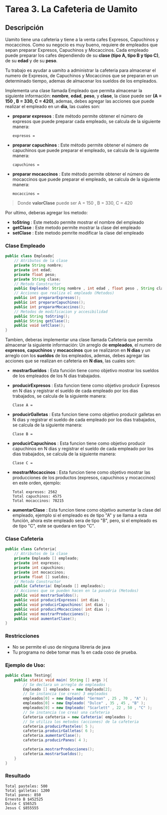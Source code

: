 # Tarea 3. La Cafeteria de Uamito 


## Descripción

Uamito tiene una cafeteria y tiene a la venta cafes Expresos, Capuchinos y mocaccinos. Como su negocio es muy bueno, requiere de empleados que sepan preparar Expresos, Capuchinos y Mocaccinos. Cada empleado puede preparar los cafes dependiendo de su **clase (tipo A, tipo B y tipo C)**, de su **edad** y de su **peso**.

Tu trabajo es ayudar a uamito a administrar la cafeteria para almacenar el numero de Expresos, de Capuchinos y Mocaccinos que se preparan en un determinado tiempo, ademas de almacenar los sueldos de los empleados.

Implementa una clase llamada Empleado que permita almacenar la siguiente información: **nombre**, **edad**, **peso**, y **clase**, la clase puede ser **(A = 150 , B = 330, C = 420)**, ademas, debes agregar las acciones que puede realizar el empleado en un **dia**, las cuales son:

- **preparar expresos** : Este método permite obtener el número de expresos que puede preparar cada empleado, se calcula de la siguiente manera:
    ~~~  
    expresos = 
    ~~~  
- **preparar capuchinos** : Este método permite obtener el número de capuchinos que puede preparar el empleado, se calcula de la siguiente manera:
    ~~~  
    capuchinos = 
    ~~~  
- **preparar mocaccinos** : Este método permite obtener el número de mocaccinos que puede preparar el empleado, se calcula de la siguiente manera:
    ~~~  
    mocaccinos = 
    ~~~  
> Donde **valorClase** puede ser A = 150 , B = 330, C = 420

Por ultimo, deberas agregar los metodo:

- **toString** : Este metodo permite mostrar el nombre del empleado
- **getClase** : Este metodo permite mostrar la clase del empleado
- **setClase** : Este metodo pemrite modificar la clase del empleado

### Clase Empleado


```java
public class Empleado{
    // Atributos de la clase
    private String nombre;
    private int edad;
    private float peso;
    private String clase;
    // Metodo Constructor
    public Empleado( String nombre , int edad , float peso , String clase );
    // Acciones que realiza el empleado (Metodos)
    public int prepararExpresos();
    public int prepararCapuchinos();
    public int prepararMocaccinos();
    // Metodos de modificacion y accesibilidad
    public String toString();
    public String getClase();
    public void setClase();
}
```

Tambien, deberas implementar una clase llamada Cafeteria que permita almacenar la siguiente información: Un arreglo de **empleados**, el numero de **expresos**, **capuchinos** y **mocaccinos** que se realizaron en **N dias** y un arreglo con los **sueldos** de los empleados, ademas, debes agregar las acciones que se realizan en cafeteria en **N dias**, las cuales son:

- **mostrarSueldos** : Esta función tiene como objetivo mostrar los sueldos de los empleados de los N dias trabajados.
- **producirExpresos** : Esta funcion tiene como objetivo producir Expresos en N dias y registrar el sueldo de cada empleado por los dias trabajados, se calcula de la siguiente manera:

    ```path
    Clase A = 
    ```

- **producirGalletas** : Esta funcion tiene como objetivo producir galletas en N dias y registrar el sueldo de cada empleado por los dias trabajados, se calcula de la siguiente manera:

    ```path
    Clase B = 
    ```

- **producirCapuchinos** : Esta funcion tiene como objetivo producir capuchinos en N dias y registrar el sueldo de cada empleado por los dias trabajados, se calcula de la siguiente manera:

    ```path
    Clase C = 
    ```

- **mostrarMocaccinos** : Esta funcion tiene como objetivo mostrar las producciones de los productos (expresos, capuchinos y mocaccinos) en este orden, ejemplo:

    ```path
    Total expresos: 2562
    Total capuchinos: 4575
    Total mocaccinos: 78215
    ```

- **aumentarClase** : Esta funcion tiene como objetivo aumentar la clase del empleado, ejemplo si el empleado es de tipo "A" y se llama a esta función, ahora este empleado sera de tipo "B", pero, si el empleado es de tipo "C", este se quedara en tipo "C".


### Clase Cafeteria

```java
public class Cafeteria{
    // Atributos de la clase
    private Empleado [] empleado;
    private int expresos;
    private int capuchinos;
    private int mocaccinos;
    private float [] sueldos;
    // Metodo Constructor
    public Cafeteria( Empleado [] empleados);
    // Acciones que se pueden hacen en la panadria (Metodos)
    public void mostrarSueldos();
    public void producirExpresos( int dias );
    public void producirCapuchinos( int dias );
    public void producirMocaccinos( int dias );
    public void mostrarProducciones();
    public void aumentarClase();
}
```

### Restricciones
- No se permite el uso de ninguna libreria de java
- Tu programa no debe tomar mas 1s en cada coso de prueba.

### Ejemplo de Uso:

```java
public class Testing{
    public static void main( String [] args ){
        // Se declara un arreglo de empleados
        Empleado [] empleados = new Empleado[2];
        // Se instancia (se crean) 3 empleados
        empleados[0] = new Empleado( "German" , 25 , 70 , "A" );
        empleados[0] = new Empleado( "Dulce" , 35 , 45 , "B" );
        empleados[0] = new Empleado( "Scarlett" , 22 , 50 , "C" );
        // Se instancia (se crea) una cafeteria
        Cafeteria cafeteria = new Cafeteria( empleados );
        // Se utiliza los metodos (acciones) de la cafeteria
        cafeteria.producirPasteles( 5 );
        cafeteria.producirGalletas( 6 );
        cafeteria.aumentarClase();
        cafeteria.producirPanes( 4 );

        cafeteria.mostrarProducciones();
        cafeteria.mostrarSueldos();
    }
}
```

### Resultado
```path
Total pasteles: 500
Total galletas: 1200
Total panes: 850
Ernesto B $452525
Dulce C $56525
Jesus C $855555
```

